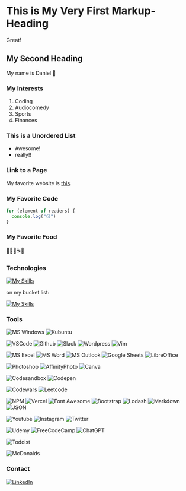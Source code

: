 # This is My Very First Markup-Heading
Great! 

## My Second Heading 
My name is Daniel 🦄

### My Interests
1. Coding
2. Audiocomedy
3. Sports
4. Finances

### This is a Unordered List
- Awesome!
- really!!

### Link to a Page
My favorite website is [this](https://www.danielkaser.de/code).

### My Favorite Code
``` js
for (element of readers) {
  console.log("😘")
}
```

### My Favorite Food 
🍔🍟🌭☕🍫

### Technologies

[![My Skills](https://skillicons.dev/icons?i=html,css,js,react,nextjs,mongodb,ts,tailwind,git,github)](https://skillicons.dev)
<!--- [![My Skills](https://skillicons.dev/icons?i=linux)](https://skillicons.dev) -->

<!--- [![My Skills](https://skillicons.dev/icons?i=github)](https://skillicons.dev) -->

<!--- [![My Skills](https://skillicons.dev/icons?i=wordpress,ps)](https://skillicons.dev) -->

on my bucket list:

[![My Skills](https://skillicons.dev/icons?i=svelte)](https://skillicons.dev)
<!--- [![My Skills](https://skillicons.dev/icons?i=react,nodejs,express,nextjs,mongodb,ts,tailwind,svelte)](https://skillicons.dev) -->

<!--- [![My Skills](https://skillicons.dev/icons?i=bootstrap,pr,regex)](https://skillicons.dev) -->

### Tools

![MS Windows](https://img.shields.io/badge/Windows-0078D6?style=for-the-badge&logo=windows&logoColor=white)
![Kubuntu](https://img.shields.io/badge/Kubuntu-0079C1?style=for-the-badge&logo=kubuntu&logoColor=white)

![VSCode](https://img.shields.io/badge/VSCode-0078D4?style=for-the-badge&logo=visual%20studio%20code&logoColor=white)
![Github](https://img.shields.io/badge/GitHub-100000?style=for-the-badge&logo=github&logoColor=white)
![Slack](https://img.shields.io/badge/Slack-4A154B?style=for-the-badge&logo=slack&logoColor=white)
![Wordpress](https://img.shields.io/badge/Wordpress-21759B?style=for-the-badge&logo=wordpress&logoColor=white)
![Vim](https://img.shields.io/badge/VIM-%2311AB00.svg?style=for-the-badge&logo=vim&logoColor=white)

<!--- ![MS Office](https://img.shields.io/badge/Microsoft_Office-D83B01?style=for-the-badge&logo=microsoft-office&logoColor=white) -->
![MS Excel](https://img.shields.io/badge/Microsoft_Excel-217346?style=for-the-badge&logo=microsoft-excel&logoColor=white)
![MS Word](https://img.shields.io/badge/Microsoft_Word-2B579A?style=for-the-badge&logo=microsoft-word&logoColor=white)
![MS Outlook](https://img.shields.io/badge/Microsoft_Outlook-0078D4?style=for-the-badge&logo=microsoft-outlook&logoColor=white)
![Google Sheets](https://img.shields.io/badge/Google%20Sheets-34A853?style=for-the-badge&logo=google-sheets&logoColor=white)
![LibreOffice](https://img.shields.io/badge/LibreOffice-18A303?style=for-the-badge&logo=LibreOffice&logoColor=white)

![Photoshop](https://img.shields.io/badge/Adobe%20Photoshop-31A8FF?style=for-the-badge&logo=Adobe%20Photoshop&logoColor=black)
![AffinityPhoto](https://img.shields.io/badge/affinityphoto-%237E4DD2.svg?style=for-the-badge&logo=affinity-photo&logoColor=white)
![Canva](https://img.shields.io/badge/Canva-%2300C4CC.svg?&style=for-the-badge&logo=Canva&logoColor=white)

![Codesandbox](https://img.shields.io/badge/Codesandbox-000000?style=for-the-badge&logo=CodeSandbox&logoColor=white)
![Codepen](https://img.shields.io/badge/Codepen-000000?style=for-the-badge&logo=codepen&logoColor=white)

![Codewars](https://img.shields.io/badge/Codewars-B1361E?style=for-the-badge&logo=Codewars&logoColor=white)
![Leetcode](https://img.shields.io/badge/-LeetCode-FFA116?style=for-the-badge&logo=LeetCode&logoColor=black)

![NPM](https://img.shields.io/badge/npm-CB3837?style=for-the-badge&logo=npm&logoColor=white)
![Vercel](https://img.shields.io/badge/vercel-%23000000.svg?style=for-the-badge&logo=vercel&logoColor=white)
![Font Awesome](https://img.shields.io/badge/Font_Awesome-339AF0?style=for-the-badge&logo=fontawesome&logoColor=white)
![Bootstrap](https://img.shields.io/badge/Bootstrap-563D7C?style=for-the-badge&logo=bootstrap&logoColor=white)
![Lodash](https://img.shields.io/badge/Lodash-3492FF?style=for-the-badge&logo=lodash&logoColor=white")
![Markdown](https://img.shields.io/badge/Markdown-000000?style=for-the-badge&logo=markdown&logoColor=white)
![JSON](https://img.shields.io/badge/json-5E5C5C?style=for-the-badge&logo=json&logoColor=white)
<!--- ![Postman](https://img.shields.io/badge/Postman-FF6C37?style=for-the-badge&logo=Postman&logoColor=white) -->

![Youtube](https://img.shields.io/badge/YouTube-FF0000?style=for-the-badge&logo=youtube&logoColor=white)
![Instagram](https://img.shields.io/badge/Instagram-E4405F?style=for-the-badge&logo=instagram&logoColor=white)
![Twitter](https://img.shields.io/badge/Twitter-1DA1F2?style=for-the-badge&logo=twitter&logoColor=white)
<!--- ![TikTok](https://img.shields.io/badge/TikTok-000000?style=for-the-badge&logo=tiktok&logoColor=white) -->
<!--- ![Discord](https://img.shields.io/badge/Discord-5865F2?style=for-the-badge&logo=discord&logoColor=white) -->

![Udemy](https://img.shields.io/badge/Udemy-EC5252?style=for-the-badge&logo=Udemy&logoColor=white)
![FreeCodeCamp](https://img.shields.io/badge/freecodecamp-27273D?style=for-the-badge&logo=freecodecamp&logoColor=white)
![ChatGPT](https://img.shields.io/badge/chatGPT-74aa9c?style=for-the-badge&logo=openai&logoColor=white)

![Todoist](https://img.shields.io/badge/Todoist-E44332?style=for-the-badge&logo=todoist&logoColor=white)

![McDonalds](https://img.shields.io/badge/McDonald's-FBC817?style=for-the-badge&logo=McDonald's&logoColor=white)


### Contact
<a href="https://linkedin.com/in/schokoladenpo" target="_blank">![LinkedIn](https://img.shields.io/badge/LinkedIn-0077B5?style=for-the-badge&logo=linkedin&logoColor=white)</a>

<!--- [![Contact](https://skillicons.dev/icons?i=instagram,linkedin,twitter)](https://skillicons.dev) -->

<!--- ### Donate -->
<!--- ![PayPal](https://img.shields.io/badge/PayPal-00457C?style=for-the-badge&logo=paypal&logoColor=white) -->
<!--- ![Patreon](https://img.shields.io/badge/Patreon-F96854?style=for-the-badge&logo=patreon&logoColor=white) -->
<!--- ![Buy me a Coffee](https://img.shields.io/badge/Buy_Me_A_Coffee-FFDD00?style=for-the-badge&logo=buy-me-a-coffee&logoColor=black) -->
